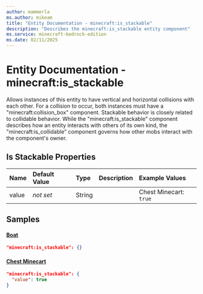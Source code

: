 ```yaml
---
author: mammerla
ms.author: mikeam
title: "Entity Documentation - minecraft:is_stackable"
description: "Describes the minecraft:is_stackable entity component"
ms.service: minecraft-bedrock-edition
ms.date: 02/11/2025 
---
```


# Entity Documentation - minecraft:is_stackable

Allows instances of this entity to have vertical and horizontal collisions with each other. For a collision to occur, both instances must have a "minecraft:collision_box" component.
Stackable behavior is closely related to collidable behavior. While the "minecraft:is_stackable" component describes how an entity interacts with others of its own kind, the "minecraft:is_collidable" component governs how other mobs interact with the component's owner.


## Is Stackable Properties

|Name       |Default Value |Type |Description |Example Values |
|:----------|:-------------|:----|:-----------|:------------- |
| value | *not set* | String |  | Chest Minecart: `true` | 

## Samples

#### [Boat](https://github.com/Mojang/bedrock-samples/tree/preview/behavior_pack/entities/boat.json)


```json
"minecraft:is_stackable": {}
```

#### [Chest Minecart](https://github.com/Mojang/bedrock-samples/tree/preview/behavior_pack/entities/chest_minecart.json)


```json
"minecraft:is_stackable": {
  "value": true
}
```
